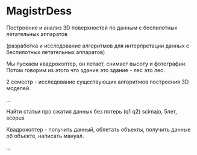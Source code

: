 # MagistrDess

Построение и анализ 3D поверхностей по данным с беспилотных летательных аппаратов

   (разработка и исследование алгоритмов для интерпретации данных с беспилотных летательных аппаратов)

Мы пускаем квадрокоптер, он летает, снимает высоту и фотографии. Потом говорим из этого что здание это здание - лес это лес.

2 семестр - исследование существующих алгоритмов построения 3D моделей. 


...

Найти статьи про сжатия данных без потерь (q1 q2) scimajo, 5лет, scopus

Квадрокоптер - получить данный, облетать объекты, получить данные об объекте, написать мануал.

...
